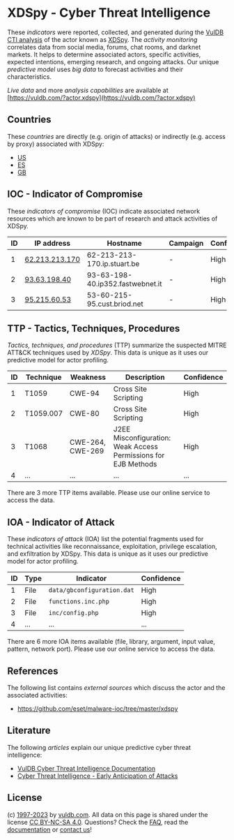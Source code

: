 # XDSpy - Cyber Threat Intelligence

These _indicators_ were reported, collected, and generated during the [VulDB CTI analysis](https://vuldb.com/?kb.cti) of the actor known as [XDSpy](https://vuldb.com/?actor.xdspy). The _activity monitoring_ correlates data from social media, forums, chat rooms, and darknet markets. It helps to determine associated actors, specific activities, expected intentions, emerging research, and ongoing attacks. Our unique _predictive model_ uses _big data_ to forecast activities and their characteristics.

_Live data_ and more _analysis capabilities_ are available at [https://vuldb.com/?actor.xdspy](https://vuldb.com/?actor.xdspy)

## Countries

These _countries_ are directly (e.g. origin of attacks) or indirectly (e.g. access by proxy) associated with XDSpy:

* [US](https://vuldb.com/?country.us)
* [ES](https://vuldb.com/?country.es)
* [GB](https://vuldb.com/?country.gb)

## IOC - Indicator of Compromise

These _indicators of compromise_ (IOC) indicate associated network resources which are known to be part of research and attack activities of XDSpy.

ID | IP address | Hostname | Campaign | Confidence
-- | ---------- | -------- | -------- | ----------
1 | [62.213.213.170](https://vuldb.com/?ip.62.213.213.170) | 62-213-213-170.ip.stuart.be | - | High
2 | [93.63.198.40](https://vuldb.com/?ip.93.63.198.40) | 93-63-198-40.ip352.fastwebnet.it | - | High
3 | [95.215.60.53](https://vuldb.com/?ip.95.215.60.53) | 53-60-215-95.cust.briod.net | - | High

## TTP - Tactics, Techniques, Procedures

_Tactics, techniques, and procedures_ (TTP) summarize the suspected MITRE ATT&CK techniques used by _XDSpy_. This data is unique as it uses our predictive model for actor profiling.

ID | Technique | Weakness | Description | Confidence
-- | --------- | -------- | ----------- | ----------
1 | T1059 | CWE-94 | Cross Site Scripting | High
2 | T1059.007 | CWE-80 | Cross Site Scripting | High
3 | T1068 | CWE-264, CWE-269 | J2EE Misconfiguration: Weak Access Permissions for EJB Methods | High
4 | ... | ... | ... | ...

There are 3 more TTP items available. Please use our online service to access the data.

## IOA - Indicator of Attack

These _indicators of attack_ (IOA) list the potential fragments used for technical activities like reconnaissance, exploitation, privilege escalation, and exfiltration by XDSpy. This data is unique as it uses our predictive model for actor profiling.

ID | Type | Indicator | Confidence
-- | ---- | --------- | ----------
1 | File | `data/gbconfiguration.dat` | High
2 | File | `functions.inc.php` | High
3 | File | `inc/config.php` | High
4 | ... | ... | ...

There are 6 more IOA items available (file, library, argument, input value, pattern, network port). Please use our online service to access the data.

## References

The following list contains _external sources_ which discuss the actor and the associated activities:

* https://github.com/eset/malware-ioc/tree/master/xdspy

## Literature

The following _articles_ explain our unique predictive cyber threat intelligence:

* [VulDB Cyber Threat Intelligence Documentation](https://vuldb.com/?kb.cti)
* [Cyber Threat Intelligence - Early Anticipation of Attacks](https://www.scip.ch/en/?labs.20201022)

## License

(c) [1997-2023](https://vuldb.com/?kb.changelog) by [vuldb.com](https://vuldb.com/?kb.about). All data on this page is shared under the license [CC BY-NC-SA 4.0](https://creativecommons.org/licenses/by-nc-sa/4.0/). Questions? Check the [FAQ](https://vuldb.com/?kb.faq), read the [documentation](https://vuldb.com/?kb) or [contact us](https://vuldb.com/?contact)!
